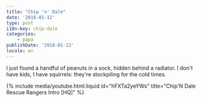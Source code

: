```yaml
---
title: "Chip 'n' Dale"
date: '2018-01-12'
type: post
i18n-key: chip-dale
categories:
    - papa
publishDate: '2018-01-12'
locale: en
---
```


I just found a handful of peanuts in a sock, hidden behind a radiator. I don't have kids, I have squirrels: they're stockpiling for the cold times.

<!-- more -->

{% include media/youtube.html.liquid id="hFXTa2yeYWs" title="Chip'N Dale Rescue Rangers Intro [HQ]" %}
